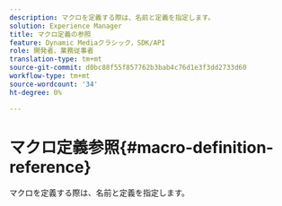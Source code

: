```yaml
---
description: マクロを定義する際は、名前と定義を指定します。
solution: Experience Manager
title: マクロ定義の参照
feature: Dynamic Mediaクラシック，SDK/API
role: 開発者、業務従事者
translation-type: tm+mt
source-git-commit: d0bc88f55f857762b3bab4c76d1e3f3dd2733d60
workflow-type: tm+mt
source-wordcount: '34'
ht-degree: 0%

---
```



# マクロ定義参照{#macro-definition-reference}

マクロを定義する際は、名前と定義を指定します。

